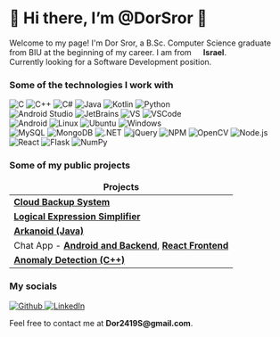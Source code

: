 <h1>👋 Hi there, I’m @DorSror 👋</h1>
  
<p>Welcome to my page! I'm Dor Sror, a B.Sc. Computer Science graduate from BIU at the beginning of my career. I am from <b><img src="https://cdn-icons-png.flaticon.com/512/197/197577.png" width="14"/> Israel</b>. </br> Currently looking for a Software Development position.</p>
<h3>Some of the technologies I work with</h3>
<p>
  <img alt="C" src="https://img.shields.io/badge/c-%2300599C.svg?style=for-the-badge&logo=c&logoColor=white" />
  <img alt="C++" src="https://img.shields.io/badge/c++-%2300599C.svg?style=for-the-badge&logo=c%2B%2B&logoColor=white" />
  <img alt="C#" src="https://img.shields.io/badge/c%23-%23239120.svg?style=for-the-badge&logo=c-sharp&logoColor=white" />
  <img alt="Java" src="https://img.shields.io/badge/Java-%23ED8B00.svg?style=for-the-badge&logo=java&logoColor=white" />
  <img alt="Kotlin" src="https://img.shields.io/badge/kotlin-%230095D5.svg?style=for-the-badge&logo=kotlin&logoColor=white" />
  <img alt="Python" src="https://img.shields.io/badge/python-3670A0?style=for-the-badge&logo=python&logoColor=ffdd54" />
  </br>
  <img alt="Android Studio" src="https://img.shields.io/badge/Android%20Studio-3DDC84.svg?style=for-the-badge&logo=android-studio&logoColor=white" />
  <img alt="JetBrains" src="https://img.shields.io/badge/JetBrains-AE26ED.svg?style=for-the-badge&logo=jetbrains&logoColor=white" />
  <img alt="VS" src="https://img.shields.io/badge/Visual%20Studio-5C2D91.svg?style=for-the-badge&logo=visual-studio&logoColor=white" />
  <img alt="VSCode" src="https://img.shields.io/badge/Visual%20Studio%20Code-0078d7.svg?style=for-the-badge&logo=visual-studio-code&logoColor=white" />
  </br>
  <img alt="Android" src="https://img.shields.io/badge/Android-3DDC84?style=for-the-badge&logo=android&logoColor=white" />
  <img alt="Linux" src="https://img.shields.io/badge/Linux-FCC624?style=for-the-badge&logo=linux&logoColor=black" />
  <img alt="Ubuntu" src="https://img.shields.io/badge/Ubuntu-E95420?style=for-the-badge&logo=ubuntu&logoColor=white" />
  <img alt="Windows" src="https://img.shields.io/badge/Windows-0078D6?style=for-the-badge&logo=windows&logoColor=white" />
  </br>
  <img alt="MySQL" src="https://img.shields.io/badge/mysql-%2300f.svg?style=for-the-badge&logo=mysql&logoColor=white" />
  <img alt="MongoDB" src="https://img.shields.io/badge/MongoDB-4EA94B?style=for-the-badge&logo=mongodb&logoColor=white" />
  <img alt=".NET" src="https://img.shields.io/badge/.NET-5C2D91?style=for-the-badge&logo=.net&logoColor=white" />
  <img alt="jQuery" src="https://img.shields.io/badge/jquery-%230769AD.svg?style=for-the-badge&logo=jquery&logoColor=white" />
  <img alt="NPM" src="https://img.shields.io/badge/NPM-%23000000.svg?style=for-the-badge&logo=npm&logoColor=white" />
  <img alt="OpenCV" src="https://img.shields.io/badge/opencv-%23white.svg?style=for-the-badge&logo=opencv&logoColor=white" />
  <img alt="Node.js" src="https://img.shields.io/badge/node.js-6DA55F?style=for-the-badge&logo=node.js&logoColor=white" />
  <img alt="React" src="https://img.shields.io/badge/react-%2320232a.svg?style=for-the-badge&logo=react&logoColor=%2361DAFB" />
  <img alt="Flask" src="https://img.shields.io/badge/Flask-000000?style=for-the-badge&logo=flask&logoColor=white" />
  <img alt="NumPy" src="https://img.shields.io/badge/numpy-%23013243.svg?style=for-the-badge&logo=numpy&logoColor=white" />
</p>

<h3>Some of my public projects</h3>
<table>
  <thead align="center">
    <tr border: none;>
      <td><b>Projects</b></td>
    </tr>
  </thead>
  <tbody>
    <tr>
      <td><a href="https://github.com/DorSror/file-backup-system-cloud"><b>Cloud Backup System</b></a></td>
    </tr>
    <tr>
      <td><a href="https://github.com/DorSror/LogicalExpressions"><b>Logical Expression Simplifier</b></a></td>
    </tr>
    <tr>
      <td><a href="https://github.com/DorSror/Arkanoid"><b>Arkanoid (Java)</b></a></td>
    </tr>
    <tr>
      <td>Chat App - <a href="https://github.com/EldorZang/Advanced-Programming-2-assignment-2"><b>Android and Backend</b></a>, <a href="https://github.com/EldorZang/Advanced-Programming-2-Project"><b>React Frontend</b></a></td>
    </tr>
    <tr>
      <td><a href="https://github.com/EldorZang/Advanced-Programming-1"><b>Anomaly Detection (C++)</b></a></td>
    </tr>
  </tbody>
</table>

<h3>My socials</h3>
<p>
  <a href="https://github.com/DorSror" target="_blank">
    <img alt="Github" src="https://img.shields.io/badge/GitHub-%2312100E.svg?&style=for-the-badge&logo=Github&logoColor=white" />
  </a> 
  <a href="https://www.linkedin.com/in/dor-sror/" target="_blank">
    <img alt="LinkedIn" src="https://img.shields.io/badge/linkedin-%230077B5.svg?&style=for-the-badge&logo=linkedin&logoColor=white" />
  </a> 
</p>
<p>Feel free to contact me at <b>Dor2419S@gmail.com</b>.</p>

<!---
DorSror/DorSror is a ✨ special ✨ repository because its `README.md` (this file) appears on your GitHub profile.
You can click the Preview link to take a look at your changes.
--->
